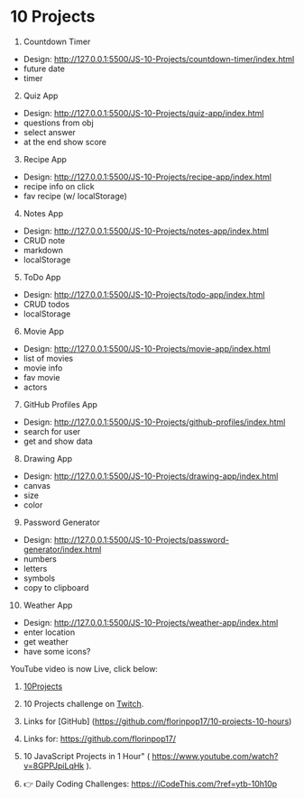 # 10 Projects

1. Countdown Timer

- Design: http://127.0.0.1:5500/JS-10-Projects/countdown-timer/index.html
- future date
- timer

2. Quiz App

- Design: http://127.0.0.1:5500/JS-10-Projects/quiz-app/index.html
- questions from obj
- select answer
- at the end show score

3. Recipe App

- Design: http://127.0.0.1:5500/JS-10-Projects/recipe-app/index.html
- recipe info on click
- fav recipe (w/ localStorage)

4. Notes App

- Design: http://127.0.0.1:5500/JS-10-Projects/notes-app/index.html
- CRUD note
- markdown
- localStorage

5. ToDo App

- Design: http://127.0.0.1:5500/JS-10-Projects/todo-app/index.html
- CRUD todos
- localStorage

6. Movie App

- Design: http://127.0.0.1:5500/JS-10-Projects/movie-app/index.html
- list of movies
- movie info
- fav movie
- actors

7. GitHub Profiles App

- Design: http://127.0.0.1:5500/JS-10-Projects/github-profiles/index.html
- search for user
- get and show data

8. Drawing App

- Design: http://127.0.0.1:5500/JS-10-Projects/drawing-app/index.html
- canvas
- size
- color

9. Password Generator

- Design: http://127.0.0.1:5500/JS-10-Projects/password-generator/index.html
- numbers
- letters
- symbols
- copy to clipboard

10. Weather App

- Design: http://127.0.0.1:5500/JS-10-Projects/weather-app/index.html
- enter location
- get weather
- have some icons?

YouTube video is now Live, click below:

1. [10Projects](https://www.youtube.com/watch?v=dtKciwk_si4)

2. 10 Projects challenge on [Twitch](https://twitch.tv/florinpop17).

3. Links for [GitHub] (https://github.com/florinpop17/10-projects-10-hours)

4. Links for: https://github.com/florinpop17/

5. 10 JavaScript Projects in 1 Hour" ( https://www.youtube.com/watch?v=8GPPJpiLqHk ).

6. 👉 Daily Coding Challenges: https://iCodeThis.com/?ref=ytb-10h10p
